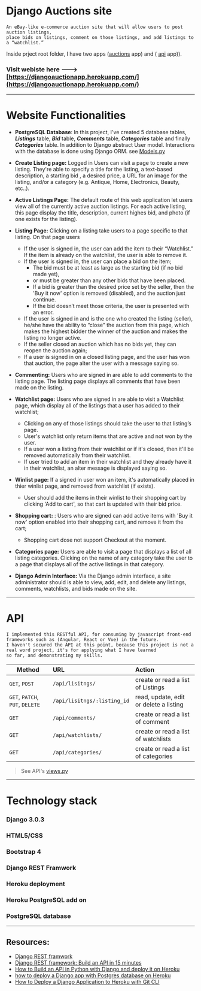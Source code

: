 # Django Auctions site

```
An eBay-like e-commerce auction site that will allow users to post auction listings, 
place bids on listings, comment on those listings, and add listings to a “watchlist.”
```


Inside prject root folder, I have two apps ([auctions](https://github.com/AmaniEzz/django-auctions-app/tree/master/auctions) app) and ( [api](https://github.com/AmaniEzz/django-auctions-app/tree/master/api) app)).



### Visit webiste here ---> [https://djangoauctionapp.herokuapp.com/](https://djangoauctionapp.herokuapp.com/)

------------------------------------------------------------------------------------------

# Website Functionalities

- **PostgreSQL Database**: In this project, I've created 5 database tables, ***Listings*** table, ***Bid*** table, ***Comments*** table, ***Categories*** table and finally ***Categories*** table. In addition to Django abstract User model. Interactions with the database is done using Django ORM. see [Models.py](https://github.com/AmaniEzz/django-auctions-app/blob/master/auctions/models.py)

- **Create Listing page:** Logged in Users can visit a page to create a new listing. They're able to specify a title for the listing, a text-based description, a starting bid , a desired price, a URL for an image for the listing, and/or a category (e.g. Antique, Home, Electronics, Beauty, etc..).
 
- **Active Listings Page:** The default route of this web application let users view all of the currently active auction listings. For each active listing, this page  display the title, description, current highes bid, and photo (if one exists for the listing).

- **Listing Page:** Clicking on a listing take users to a page specific to that listing. On that page users
     - If the user is signed in, the user can add the item to their “Watchlist.” If the item is already on the watchlist, the user is able to remove it.
     - If the user is signed in, the user can place a bid on the item;
         - The bid must be at least as large as the starting bid (if no bid made yet), 
         - or must be greater than any other bids that have been placed. 
         - If a bid is greater than the desired price set by the seller, then the 'Buy it now' option is removed (disabled), and the auction just continue.
         - If the bid doesn’t meet those criteria, the user is presented with an error.
     - If the user is signed in and is the one who created the listing (seller), he/she have the ability to “close” the auction from this page, which makes the highest bidder the winner of the auction and makes the listing no longer active.
     -  If the seller closed an auction which has no bids yet, they can reopen the auction again;
     -  If a user is signed in on a closed listing page, and the user has won that auction, the page alter the user with a message saying so.
            
            
- **Commenting:**  Users who are signed in are able to add comments to the listing page. The listing page displays all comments that have been made on the listing.

- **Watchlist page:** Users who are signed in are able to visit a Watchlist page, which display all of the listings that a user has added to their watchlist;
    -  Clicking on any of those listings should take the user to that listing’s page.
    -  User's watchlist only return items that are active and not won by the user.
    -  If a user won a listing from their watchlist or if it's closed, then it'll be removed automatically from their watchlist.
    -  If user tried to add an item in their watchlist and they already have it in their watchlist, an alter message is displayed saying so.

 - **Winlist page:** If a signed in user won an item, it's automatically placed in thier winlist page, and removed from watchlist (if exists).
    - User should add the items in their winlist to their shopping cart by clicking 'Add to cart', so that cart is updated with their bid price.
     
 - **Shopping cart:** : Users who are signed can add active items with 'Buy it now' option enabled into their shopping cart, and remove it from the cart;
    - Shopping cart dose not support Checkout at the moment.
       
 - **Categories page:** Users are able to visit a page that displays a list of all listing categories. Clicking on the name of any category take the user to a page that displays all of the active listings in that category.

 - **Django Admin Interface:** Via the Django admin interface, a site administrator should is able to view, add, edit, and delete any listings, comments, watchlists, and bids made on the site.

-------------------------

# API 

```
I implemented this RESTful API, for consuming by javascript front-end frameworks such as (Angular, React or Vue) in the future.
I haven't secured the API at this point, because this project is not a real word project, it's for applying what I have learned 
so far, and demonstrating my skills.
```

| Method                        | URL                   | Action
| ----------------------------- |:------------------- |:------------------------------------------------------------------------------------|
| `GET`, `POST`| `/api/lisitngs/` | create or read a list of Listings
| `GET`, `PATCH`, `PUT`, `DELETE` | `/api/lisitngs/:listing_id` |  read, update, edit or delete a listing |
| `GET` | `/api/comments/` | create or read a list of comment |
| `GET` | `/api/watchlists/` | create or read a list of watchlists|
| `GET` | `/api/categories/` | create or read a list of categories


> See API's [views.py](https://github.com/AmaniEzz/django-auctions-app/blob/master/api/views.py)

-----

# Technology stack

### Django 3.0.3
### HTML5/CSS
### Bootstrap 4
### Django REST Framwork
### Heroku deployment
### Heroku PostgreSQL add on
### PostgreSQL database



---

## Resources:
- [Django REST framwork](https://www.django-rest-framework.org/)
- [Django REST framework: Build an API in 15 minutes](https://blog.logrocket.com/django-rest-framework-build-an-api-in-15-minutes/)
- [How to Build an API in Python with Django and deploy it on Heroku](https://rapidapi.com/blog/python-django-rest-api-tutorial/)
- [how to deploy a Django app with Postgres database on Heroku](https://medium.com/@hdsingh13/deploying-django-app-on-heroku-with-postgres-as-backend-b2f3194e8a43)
- [How to Deploy a Django Application to Heroku with Git CLI](https://stackabuse.com/how-to-deploy-a-django-application-to-heroku-with-git-cli/)
